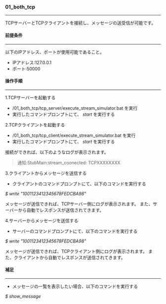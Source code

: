 ### 01_both_tcp

---

TCPサーバーとTCPクライアントを接続し、メッセージの送受信が可能です。

#### 前提条件

---

以下のIPアドレス、ポートが使用可能であること。
* IPアドレス:127.0.0.1
* ポート:50000

#### 操作手順

---

1.TCPサーバーを起動する 
* /01_both_tcp/tcp_server/execute_stream_simulator.bat を実行 
* 実行したコマンドプロンプトにて、 *start* を実行する

2.TCPクライアントを起動する 
* /01_both_tcp/tcp_client/execute_stream_simulator.bat を実行 
* 実行したコマンドプロンプトにて、 *start* を実行する

接続ができれば、以下のようなログが表示されます。

> 通知:StubMain:stream_coonected: TCPXXXXXXXX

3.クライアントからメッセージを送信する
* クライアントのコマンドプロンプトにて、以下のコマンドを実行する

*$ write "1001123412345678FEDCBA98"*

メッセージが送信できれば、TCPサーバー側にログが表示されます。
また、サーバーから自動でレスポンスが送信されてきます。

4.サーバーからメッセージを送信する
* サーバーのコマンドプロンプトにて、以下のコマンドを実行する

*$ write "1001123412345678FEDCBA98"*

メッセージが送信できれば、TCPクライアント側にログが表示されます。
また、クライアントから自動でレスポンスが送信されてきます。

#### 補足

---

* メッセージの一覧を表示したい場合、以下のコマンドを実行する

*$ show_message*
